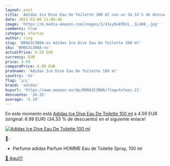 ```yaml
---
layout: post
title: 'Adidas Ice Dive Eau De Toilette 100 ml con un 34.33 % de descuento'
date: 2021-03-06 11:00:46
image: 'https://m.media-amazon.com/images/I/41vy8x8fKCL._SL400_.jpg'
comments: true
category: ofertas
author: ring
slug: 'B00G3C3N8A-es Adidas Ice Dive Eau De Toilette 100 ml'
sku: 'B00G3C3N8A-es'
actualPrice: 4.59 EUR
currency: EUR
price: 4.59
comparePrice: 6.99 EUR
prodname: 'Adidas Ice Dive Eau De Toilette 100 ml'
country: 'es'
flag: '🇪🇸'
brand: 'adidas'
buyurl: 'https://www.amazon.es/dp/B00G3C3N8A/?tag=tolees-21'
descuento: '34.33'
average: '5.19'
---
```


En este momento está [Adidas Ice Dive Eau De Toilette 100 ml](https://www.amazon.es/dp/B00G3C3N8A/?tag=tolees-21) a 4.59 EUR (original: 6.99 EUR) (34.33 %  de descuento) en el siguiente enlace!

[![Adidas Ice Dive Eau De Toilette 100 ml](https://m.media-amazon.com/images/I/41vy8x8fKCL._SL400_.jpg)](https://www.amazon.es/dp/B00G3C3N8A/?tag=tolees-21)

🔎:

- Perfume adidas Parfum HOMME Eau de Toilette Spray, 100 ml

[🛒 Aquí!!!](https://www.amazon.es/dp/B00G3C3N8A/?tag=tolees-21)

